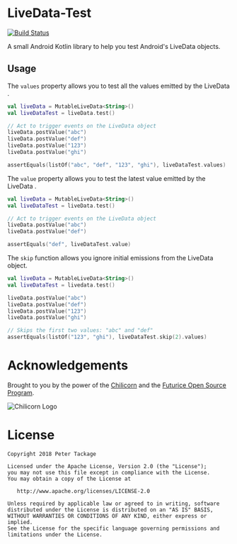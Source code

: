 # LiveData-Test

[![Build Status](https://travis-ci.org/peter-tackage/livedata-test.svg?branch=master)](https://travis-ci.org/peter-tackage/livedata-test)

A small Android Kotlin library to help you test Android's LiveData objects.

## Usage

The `values` property allows you to test all the values emitted by the LiveData .

```kotlin
val liveData = MutableLiveData<String>()
val liveDataTest = liveData.test()

// Act to trigger events on the LiveData object
liveData.postValue("abc")
liveData.postValue("def")
liveData.postValue("123")
liveData.postValue("ghi")

assertEquals(listOf("abc", "def", "123", "ghi"), liveDataTest.values)

```

The `value` property allows you to test the latest value emitted by the LiveData .

```kotlin
val liveData = MutableLiveData<String>()
val liveDataTest = liveData.test()

// Act to trigger events on the LiveData object
liveData.postValue("abc")
liveData.postValue("def")

assertEquals("def", liveDataTest.value)

```

The `skip` function allows you ignore initial emissions from the LiveData object.

```kotlin
val liveData = MutableLiveData<String>()
val liveDataTest = livedata.test()

liveData.postValue("abc")
liveData.postValue("def")
liveData.postValue("123")
liveData.postValue("ghi")

// Skips the first two values: "abc" and "def"
assertEquals(listOf("123", "ghi"), liveDataTest.skip(2).values)
```

# Acknowledgements

Brought to you by the power of the [Chilicorn](http://spiceprogram.org/chilicorn-history/) and the [Futurice Open Source Program](http://spiceprogram.org/).

![Chilicorn Logo](https://raw.githubusercontent.com/futurice/spiceprogram/gh-pages/assets/img/logo/chilicorn_no_text-256.png)

License
=======

    Copyright 2018 Peter Tackage

    Licensed under the Apache License, Version 2.0 (the "License");
    you may not use this file except in compliance with the License.
    You may obtain a copy of the License at

       http://www.apache.org/licenses/LICENSE-2.0

    Unless required by applicable law or agreed to in writing, software
    distributed under the License is distributed on an "AS IS" BASIS,
    WITHOUT WARRANTIES OR CONDITIONS OF ANY KIND, either express or implied.
    See the License for the specific language governing permissions and
    limitations under the License.